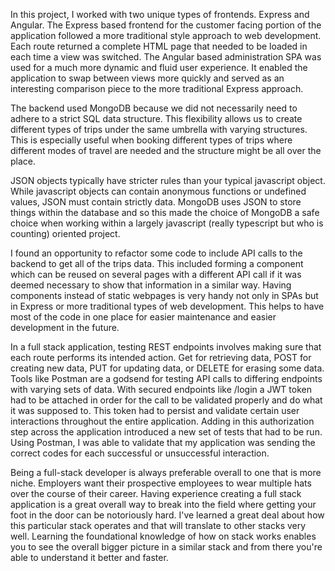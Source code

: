 In this project, I worked with two unique types of frontends. Express and Angular. The Express based frontend for the customer facing portion of the application followed a more traditional style approach to web development. Each route returned a complete HTML page that needed to be loaded in each time a view was switched. The Angular based administration SPA was used for a much more dynamic and fluid user experience. It enabled the application to swap between views more quickly and served as an interesting comparison piece to the more traditional Express approach. 

The backend used MongoDB because we did not necessarily need to adhere to a strict SQL data structure. This flexibility allows us to create different types of trips under the same umbrella with varying structures. This is especially useful when booking different types of trips where different modes of travel are needed and the structure might be all over the place.

JSON objects typically have stricter rules than your typical javascript object. While javascript objects can contain anonymous functions or undefined values, JSON must contain strictly data. MongoDB uses JSON to store things within the database and so this made the choice of MongoDB a safe choice when working within a largely javascript (really typescript but who is counting) oriented project.

I found an opportunity to refactor some code to include API calls to the backend to get all of the trips data. This included forming a component which can be reused on several pages with a different API call if it was deemed necessary to show that information in a similar way. Having components instead of static webpages is very handy not only in SPAs but in Express or more traditional types of web development. This helps to have most of the code in one place for easier maintenance and easier development in the future. 

In a full stack application, testing REST endpoints involves making sure that each route performs its intended action. Get for retrieving data, POST for creating new data, PUT for updating data, or DELETE for erasing some data. Tools like Postman are a godsend for testing API calls to differing endpoints with varying sets of data. With secured endpoints like /login a JWT token had to be attached in order for the call to be validated properly and do what it was supposed to. This token had to persist and validate certain user interactions throughout the entire application. Adding in this authorization step across the application introduced a new set of tests that had to be run. Using Postman, I was able to validate that my application was sending the correct codes for each successful or unsuccessful interaction.

Being a full-stack developer is always preferable overall to one that is more niche. Employers want their prospective employees to wear multiple hats over the course of their career. Having experience creating a full stack application is a great overall way to break into the field where getting your foot in the door can be notoriously hard. I've learned a great deal about how this particular stack operates and that will translate to other stacks very well. Learning the foundational knowledge of how on stack works enables you to see the overall bigger picture in a similar stack and from there you're able to understand it better and faster.
